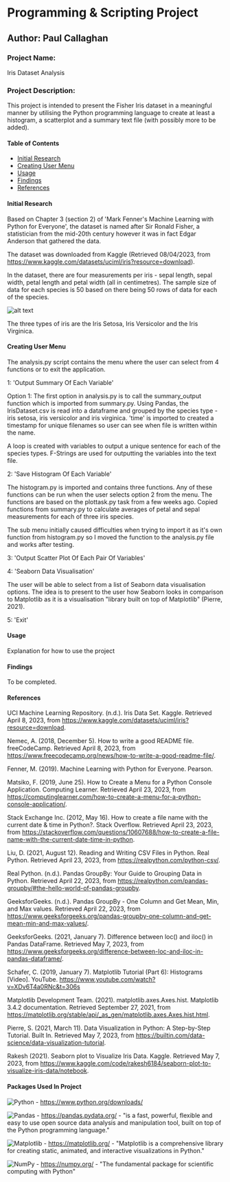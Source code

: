 # Programming & Scripting Project

## Author: Paul Callaghan

### Project Name:

Iris Dataset Analysis

### Project Description:

This project is intended to present the Fisher Iris dataset in a meaningful manner by utilising the Python programming language to create at least a histogram, a scatterplot and a summary text file (with possibly more to be added).

#### Table of Contents

- [Initial Research](#initial-research)
- [Creating User Menu](#creating-user-menu)
- [Usage](#usage)
- [Findings](#findings)
- [References](#references)

#### Initial Research<a id="initial-research"></a>

Based on Chapter 3 (section 2) of 'Mark Fenner's Machine Learning with Python for Everyone', the dataset is named after Sir Ronald Fisher, a statistician from the mid-20th century however it was in fact Edgar Anderson that gathered the data.

The dataset was downloaded from Kaggle (Retrieved 08/04/2023, from https://www.kaggle.com/datasets/uciml/iris?resource=download). 

In the dataset, there are four measurements per iris - sepal length, sepal width, petal length and petal width (all in centimetres). The sample size of data for each species is 50 based on there being 50 rows of data for each of the species.

![alt text](https://www.google.com/url?sa=i&url=https%3A%2F%2Fgithub.com%2Fsimonava5%2Ffishers-iris-data&psig=AOvVaw1qmFwvDM_6B5-hPLybYKMF&ust=1682621508963000&source=images&cd=vfe&ved=0CBEQjRxqFwoTCJjg492byP4CFQAAAAAdAAAAABAE)

The three types of iris are the Iris Setosa, Iris Versicolor and the Iris Virginica.

#### Creating User Menu<a id="creating-user-menu"></a>

The analysis.py script contains the menu where the user can select from 4 functions or to exit the application.

1: 'Output Summary Of Each Variable'

Option 1: The first option in analysis.py is to call the summary_output function which is imported from summary.py. Using Pandas, the IrisDataset.csv is read into a dataframe and grouped by the species type - iris setosa, iris versicolor and iris virginica. 'time' is imported to created a timestamp for unique filenames so user can see when file is written within the name.

A loop is created with variables to output a unique sentence for each of the species types. F-Strings are used for outputting the variables into the text file.

2: 'Save Histogram Of Each Variable'

The histogram.py is imported and contains three functions. Any of these functions can be run when the user selects option 2 from the menu. The functions are based on the plottask.py task from a few weeks ago. Copied functions from summary.py to calculate averages of petal and sepal measurements for each of three iris species.

The sub menu initially caused difficulties when trying to import it as it's own function from histogram.py so I moved the function to the analysis.py file and works after testing. 

3: 'Output Scatter Plot Of Each Pair Of Variables'

4: 'Seaborn Data Visualisation'

The user will be able to select from a list of Seaborn data visualisation options. The idea is to present to the user how Seaborn looks in comparison to Matplotlib as it is a visualisation "library built on top of Matplotlib" (Pierre, 2021). 

5: 'Exit'

#### Usage<a id="usage"></a>

Explanation for how to use the project

#### Findings<a id="findings"></a>

To be completed.

#### References<a id="references"></a>

UCI Machine Learning Repository. (n.d.). Iris Data Set. Kaggle. Retrieved April 8, 2023, from https://www.kaggle.com/datasets/uciml/iris?resource=download.

Nemec, A. (2018, December 5). How to write a good README file. freeCodeCamp. Retrieved April 8, 2023, from https://www.freecodecamp.org/news/how-to-write-a-good-readme-file/.

Fenner, M. (2019). Machine Learning with Python for Everyone. Pearson.

Matsiko, F. (2019, June 25). How to Create a Menu for a Python Console Application. Computing Learner. Retrieved April 23, 2023, from https://computinglearner.com/how-to-create-a-menu-for-a-python-console-application/.

Stack Exchange Inc. (2012, May 16). How to create a file name with the current date & time in Python?. Stack Overflow. Retrieved April 23, 2023, from https://stackoverflow.com/questions/10607688/how-to-create-a-file-name-with-the-current-date-time-in-python.

Liu, D. (2021, August 12). Reading and Writing CSV Files in Python. Real Python. Retrieved April 23, 2023, from https://realpython.com/python-csv/.

Real Python. (n.d.). Pandas GroupBy: Your Guide to Grouping Data in Python. Retrieved April 22, 2023, from https://realpython.com/pandas-groupby/#the-hello-world-of-pandas-groupby.

GeeksforGeeks. (n.d.). Pandas GroupBy - One Column and Get Mean, Min, and Max values. Retrieved April 22, 2023, from https://www.geeksforgeeks.org/pandas-groupby-one-column-and-get-mean-min-and-max-values/.

GeeksforGeeks. (2021, January 7). Difference between loc() and iloc() in Pandas DataFrame. Retrieved May 7, 2023, from https://www.geeksforgeeks.org/difference-between-loc-and-iloc-in-pandas-dataframe/.

Schafer, C. (2019, January 7). Matplotlib Tutorial (Part 6): Histograms [Video]. YouTube. https://www.youtube.com/watch?v=XDv6T4a0RNc&t=306s

Matplotlib Development Team. (2021). matplotlib.axes.Axes.hist. Matplotlib 3.4.2 documentation. Retrieved September 27, 2021, from https://matplotlib.org/stable/api/_as_gen/matplotlib.axes.Axes.hist.html.

Pierre, S. (2021, March 11). Data Visualization in Python: A Step-by-Step Tutorial. Built In. Retrieved May 7, 2023, from https://builtin.com/data-science/data-visualization-tutorial.

Rakesh (2021). Seaborn plot to Visualize Iris Data. Kaggle. Retrieved May 7, 2023, from https://www.kaggle.com/code/rakesh6184/seaborn-plot-to-visualize-iris-data/notebook.

#### Packages Used In Project

![Python](https://img.shields.io/badge/python-3670A0?style=for-the-badge&logo=python&logoColor=ffdd54) - https://www.python.org/downloads/

![Pandas](https://img.shields.io/badge/pandas-%23150458.svg?style=for-the-badge&logo=pandas&logoColor=white) - https://pandas.pydata.org/ - "is a fast, powerful, flexible and easy to use open source data analysis and manipulation tool, built on top of the Python programming language."

![Matplotlib](https://img.shields.io/badge/Matplotlib-%23ffffff.svg?style=for-the-badge&logo=Matplotlib&logoColor=black) - https://matplotlib.org/ - "Matplotlib is a comprehensive library for creating static, animated, and interactive visualizations in Python."

![NumPy](https://img.shields.io/badge/numpy-%23013243.svg?style=for-the-badge&logo=numpy&logoColor=white) - https://numpy.org/ - "The fundamental package for scientific computing with Python"

